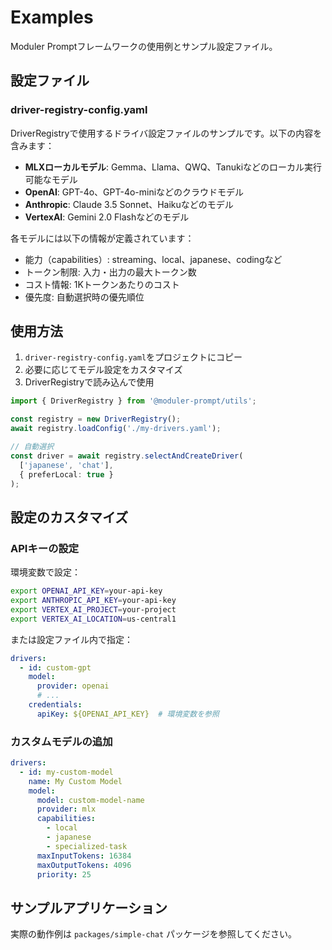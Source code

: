 # Examples

Moduler Promptフレームワークの使用例とサンプル設定ファイル。

## 設定ファイル

### driver-registry-config.yaml

DriverRegistryで使用するドライバ設定ファイルのサンプルです。以下の内容を含みます：

- **MLXローカルモデル**: Gemma、Llama、QWQ、Tanukiなどのローカル実行可能なモデル
- **OpenAI**: GPT-4o、GPT-4o-miniなどのクラウドモデル
- **Anthropic**: Claude 3.5 Sonnet、Haikuなどのモデル
- **VertexAI**: Gemini 2.0 Flashなどのモデル

各モデルには以下の情報が定義されています：
- 能力（capabilities）: streaming、local、japanese、codingなど
- トークン制限: 入力・出力の最大トークン数
- コスト情報: 1Kトークンあたりのコスト
- 優先度: 自動選択時の優先順位

## 使用方法

1. `driver-registry-config.yaml`をプロジェクトにコピー
2. 必要に応じてモデル設定をカスタマイズ
3. DriverRegistryで読み込んで使用

```typescript
import { DriverRegistry } from '@moduler-prompt/utils';

const registry = new DriverRegistry();
await registry.loadConfig('./my-drivers.yaml');

// 自動選択
const driver = await registry.selectAndCreateDriver(
  ['japanese', 'chat'],
  { preferLocal: true }
);
```

## 設定のカスタマイズ

### APIキーの設定

環境変数で設定：
```bash
export OPENAI_API_KEY=your-api-key
export ANTHROPIC_API_KEY=your-api-key
export VERTEX_AI_PROJECT=your-project
export VERTEX_AI_LOCATION=us-central1
```

または設定ファイル内で指定：
```yaml
drivers:
  - id: custom-gpt
    model:
      provider: openai
      # ...
    credentials:
      apiKey: ${OPENAI_API_KEY}  # 環境変数を参照
```

### カスタムモデルの追加

```yaml
drivers:
  - id: my-custom-model
    name: My Custom Model
    model:
      model: custom-model-name
      provider: mlx
      capabilities:
        - local
        - japanese
        - specialized-task
      maxInputTokens: 16384
      maxOutputTokens: 4096
      priority: 25
```

## サンプルアプリケーション

実際の動作例は `packages/simple-chat` パッケージを参照してください。